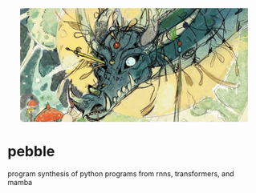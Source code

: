 <div align="center">
  <img src="https://github.com/hilalmufti/pebble/blob/main/pebble.jpeg" width="90%" alt="Pebble Project Image">
</div>

# pebble

program synthesis of python programs from rnns, transformers, and mamba
